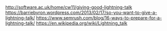 http://software.ac.uk/home/cw11/giving-good-lightning-talk
https://barriebyron.wordpress.com/2013/02/17/so-you-want-to-give-a-lightning-talk/
https://www.semrush.com/blog/16-ways-to-prepare-for-a-lightning-talk/
https://en.wikipedia.org/wiki/Lightning_talk
